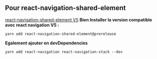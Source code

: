 ## Pour react-navigation-shared-element
[react-navigation-shared-element V5](https://github.com/IjzerenHein/react-navigation-shared-element/blob/master/docs/Navigation5.md)
**Bien Installer la version compatible avec react navigation V5 :**
```
yarn add react-navigation-shared-element@prerelease
```
**Egalement ajouter en devDependencies**
```
yarn add react-navigation react-navigation-stack --dev
```

